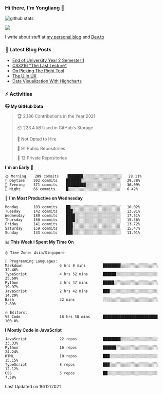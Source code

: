 ### Hi there, I'm Yongliang 👋 
<!--
**tlylt/tlylt** is a ✨ _special_ ✨ repository because its `README.md` (this file) appears on your GitHub profile.

Here are some ideas to get you started:

- 🔭 I’m currently working on ...
- 🌱 I’m currently learning ...
- 👯 I’m looking to collaborate on ...
- 🤔 I’m looking for help with ...
- 💬 Ask me about ...
- 📫 How to reach me: ...
- 😄 Pronouns: ...
- ⚡ Fun fact: ...
-->
![github stats](https://komarev.com/ghpvc/?username=tlylt&color=green&style=plastic)

<img
align="center"
src="https://github-readme-stats.vercel.app/api/?username=tlylt&theme=dracula"
/>

I write about stuff at [my personal blog](https://www.yongliangliu.com/) and [Dev.to](https://dev.to/tlylt)

### 📕 Latest Blog Posts

<!-- BLOG-POST-LIST:START -->
- [End of University Year 2 Semester 1](https://www.yongliangliu.com/blog/year-2-sem-1/)
- [CS3216 &quot;The Last Lecture&quot;](https://www.yongliangliu.com/blog/cs3216-the-last-lecture/)
- [On Picking The Right Tool](https://www.yongliangliu.com/blog/on-picking-the-right-tool/)
- [The U in UX](https://www.yongliangliu.com/blog/the-u-in-ux/)
- [Data Visualization With Highcharts](https://www.yongliangliu.com/blog/data-visualization-with-highcharts/)
<!-- BLOG-POST-LIST:END -->

### ⚡ Activities
<!--START_SECTION:waka-->
**🐱 My GitHub Data** 

> 🏆 2,186 Contributions in the Year 2021
 > 
> 📦 223.4 kB Used in GitHub's Storage 
 > 
> 🚫 Not Opted to Hire
 > 
> 📜 91 Public Repositories 
 > 
> 🔑 12 Private Repositories  
 > 
**I'm an Early 🐤** 

```text
🌞 Morning    289 commits    ███████░░░░░░░░░░░░░░░░░░   28.11% 
🌆 Daytime    302 commits    ███████░░░░░░░░░░░░░░░░░░   29.38% 
🌃 Evening    371 commits    █████████░░░░░░░░░░░░░░░░   36.09% 
🌙 Night      66 commits     █░░░░░░░░░░░░░░░░░░░░░░░░   6.42%

```
📅 **I'm Most Productive on Wednesday** 

```text
Monday       103 commits    ██░░░░░░░░░░░░░░░░░░░░░░░   10.02% 
Tuesday      142 commits    ███░░░░░░░░░░░░░░░░░░░░░░   13.81% 
Wednesday    180 commits    ████░░░░░░░░░░░░░░░░░░░░░   17.51% 
Thursday     160 commits    ████░░░░░░░░░░░░░░░░░░░░░   15.56% 
Friday       141 commits    ███░░░░░░░░░░░░░░░░░░░░░░   13.72% 
Saturday     159 commits    ███░░░░░░░░░░░░░░░░░░░░░░   15.47% 
Sunday       143 commits    ███░░░░░░░░░░░░░░░░░░░░░░   13.91%

```


📊 **This Week I Spent My Time On** 

```text
⌚︎ Time Zone: Asia/Singapore

💬 Programming Languages: 
Markdown                 6 hrs 9 mins        ████████░░░░░░░░░░░░░░░░░   32.46% 
TypeScript               4 hrs 52 mins       ██████░░░░░░░░░░░░░░░░░░░   25.69% 
Python                   3 hrs 47 mins       █████░░░░░░░░░░░░░░░░░░░░   19.97% 
JavaScript               2 hrs 42 mins       ███░░░░░░░░░░░░░░░░░░░░░░   14.29% 
Bash                     32 mins             ░░░░░░░░░░░░░░░░░░░░░░░░░   2.89%

🔥 Editors: 
VS Code                  18 hrs 58 mins      █████████████████████████   100.0%

```

**I Mostly Code in JavaScript** 

```text
JavaScript               22 repos            ████████░░░░░░░░░░░░░░░░░   33.33% 
Python                   16 repos            ██████░░░░░░░░░░░░░░░░░░░   24.24% 
HTML                     10 repos            ███░░░░░░░░░░░░░░░░░░░░░░   15.15% 
TypeScript               8 repos             ███░░░░░░░░░░░░░░░░░░░░░░   12.12% 
CSS                      5 repos             ██░░░░░░░░░░░░░░░░░░░░░░░   7.58%

```



 Last Updated on 16/12/2021
<!--END_SECTION:waka-->